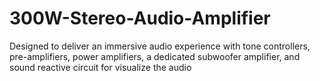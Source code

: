 # 300W-Stereo-Audio-Amplifier
Designed to deliver an immersive audio experience with tone controllers, pre-amplifiers, power amplifiers, a dedicated subwoofer amplifier, and sound reactive circuit for visualize the audio
